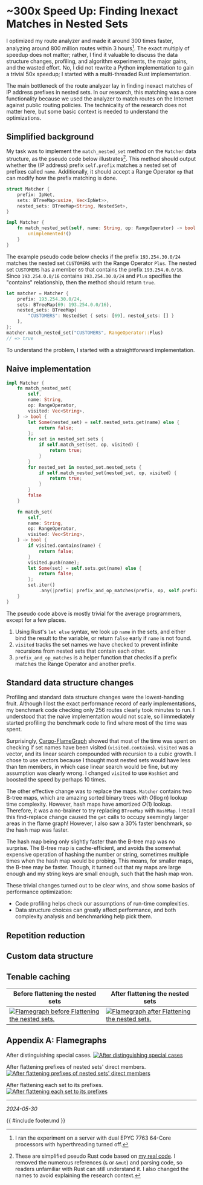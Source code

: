 <!-- toc -->
# ~300x Speed Up: Finding Inexact Matches in Nested Sets

I optimized my route analyzer and made it around 300 times faster,
analyzing around 800 million routes within 3 hours[^cpu].
The exact multiply of speedup does not matter; rather,
I find it valuable to discuss the data structure changes, profiling,
and algorithm experiments, the major gains, and the wasted effort.
No, I did not rewrite a Python implementation to gain a trivial 50x speedup;
I started with a multi-threaded Rust implementation.

The main bottleneck of the route analyzer lay in finding inexact matches of
IP address prefixes in nested sets.
In our research,
this matching was a core functionality because we used the analyzer to
match routes on the Internet against public routing policies.
The technicality of the research does not matter here,
but some basic context is needed to understand the optimizations.

## Simplified background

My task was to implement the `match_nested_set` method on
the `Matcher` data structure, as the pseudo code below illustrates[^real-code].
This method should output whether the (IP address)
prefix `self.prefix` matches a nested set of prefixes called `name`.
Additionally,
it should accept a Range Operator `op` that
can modify how the prefix matching is done.

```rust
struct Matcher {
    prefix: IpNet,
    sets: BTreeMap<usize, Vec<IpNet>>,
    nested_sets: BTreeMap<String, NestedSet>,
}

impl Matcher {
    fn match_nested_set(self, name: String, op: RangeOperator) -> bool {
        unimplemented!()
    }
}
```

The example pseudo code below checks if
the prefix `193.254.30.0/24` matches the nested set `CUSTOMERS` with
the Range Operator `Plus`.
The nested set `CUSTOMERS` has a member `69` that
contains the prefix `193.254.0.0/16`.
Since `193.254.0.0/16` contains `193.254.30.0/24` and
`Plus` specifies the "contains" relationship,
then the method should return `true`.

```rust
let matcher = Matcher {
    prefix: 193.254.30.0/24,
    sets: BTreeMap(69: 193.254.0.0/16),
    nested_sets: BTreeMap(
        "CUSTOMERS": NestedSet { sets: [69], nested_sets: [] }
    ),
};
matcher.match_nested_set("CUSTOMERS", RangeOperator::Plus)
// => true
```

To understand the problem, I started with a straightforward implementation.

## Naive implementation

```rust
impl Matcher {
    fn match_nested_set(
        self,
        name: String,
        op: RangeOperator,
        visited: Vec<String>,
    ) -> bool {
        let Some(nested_set) = self.nested_sets.get(name) else {
            return false;
        };
        for set in nested_set.sets {
            if self.match_set(set, op, visited) {
                return true;
            }
        }
        for nested_set in nested_set.nested_sets {
            if self.match_nested_set(nested_set, op, visited) {
                return true;
            }
        }
        false
    }

    fn match_set(
        self,
        name: String,
        op: RangeOperator,
        visited: Vec<String>,
    ) -> bool {
        if visited.contains(name) {
            return false;
        }
        visited.push(name);
        let Some(set) = self.sets.get(name) else {
            return false;
        };
        set.iter()
            .any(|prefix| prefix_and_op_matches(prefix, op, self.prefix))
    }
}
```

The pseudo code above is mostly trivial for the average programmers,
except for a few places.

1. Using Rust's `let else` syntax, we look up `name` in the sets,
    and either bind the result to the variable,
    or return `false` early if `name` is not found.
1. `visited` tracks the set names we have checked to
    prevent infinite recursions from nested sets that contain each other.
1. `prefix_and_op_matches` is a helper function that checks if
    a prefix matches the Range Operator and another prefix.

## Standard data structure changes

Profiling and standard data structure changes were the lowest-handing fruit.
Although I lost the exact performance record of early implementations,
my benchmark code checking only 256 routes clearly took minutes to run.
I understood that the naive implementation would not scale,
so I immediately started profiling the benchmark code to find where most of
the time was spent.

Surprisingly, [Cargo-FlameGraph]
showed that most of the time was spent on checking if
set names have been visited (`visited.contains`).
`visited` was a vector,
and its linear search compounded with recursion to a cubic growth.
I chose to use vectors because I thought most nested sets would have less than
ten members, in which case linear search would be fine,
but my assumption was clearly wrong.
I changed `visited` to use `HashSet` and boosted the speed by perhaps 10 times.

The other effective change was to replace the maps.
`Matcher` contains two B-tree maps,
which are amazing sorted binary trees with $O(\log n)$ lookup time complexity.
However, hash maps have amortized $O(1)$ lookup.
Therefore, it was a no-brainer to try replacing `BTreeMap` with `HashMap`.
I recall this find-replace change caused the `get` calls to
occupy seemingly larger areas in the flame graph!
However, I also saw a 30% faster benchmark, so the hash map was faster.

The hash map being only slightly faster than the B-tree map was no surprise.
The B-tree map is cache-efficient,
and avoids the somewhat expensive operation of hashing the number or string,
sometimes multiple times when the hash map would be probing.
This means, for smaller maps, the B-tree may be faster.
Though,
it turned out that my maps are large enough and
my string keys are small enough, such that the hash map won.

These trivial changes turned out to be clear wins,
and show some basics of performance optimization:

- Code profiling helps check our assumptions of run-time complexities.
- Data structure choices can greatly affect performance,
    and both complexity analysis and benchmarking help pick them.

## Repetition reduction

<!-- TODO: Finish this off. -->

<!--
- Prefix matching is inexact.
    Depending on $o$, $(p_i,o)$ may be a match of $p$ if $p_i$ equals $p$,
    contains $p$, or contains but not equals $p$, or,
    $p$ itself must satisfy some condition.
    So, simple lookups like hash table lookup and binary search do not suffice.
- AS Sets can be nested.
    $\mathcal A_i=\{a_1,a_2,\ldots,\mathcal A_{i1},\mathcal A_{i2},\ldots\}$
    may contain both ASes $a_j$ and other AS Sets $\mathcal A_{ij}$.
    So,
    finding a match for $p$ in
    $\mathcal A_i$ may require checking an *unbounded* number of sets.
-->

## Custom data structure

## Tenable caching

<!-- - There are too many prefix ranges.
    Flattening the set of all prefixes for
    each AS Set would eliminate the nesting,
    but I tried that and ran out of all 300GiB of RAM,
    causing the server to hang for a while
    (fortunately my admin did not notice it).
-->

| Before flattening the nested sets                                                        | After flattening the nested sets                                                      |
| ---------------------------------------------------------------------------------------- | ------------------------------------------------------------------------------------- |
| [![Flamegraph before Flattening the nested sets.][flamegraph-before]][flamegraph-before] | [![Flamegraph after Flattening the nested sets.][flamegraph-after]][flamegraph-after] |

[^cpu]: I ran the experiment on a server with dual EPYC 7763 64-Core processors with
hyperthreading turned off.

[^real-code]: These are simplified pseudo Rust code based on [my real
code](https://github.com/SichangHe/internet_route_verification/blob/752e19d1c8ab6665a67c69eeffcc9885c60a37ea/route_policy_cmp/src/bgp/filter.rs#L137).
I removed the numerous references (`&` or `&mut`) and parsing code,
so readers unfamiliar with Rust can still understand it.
I also changed the names to avoid explaining the research context.

## Appendix A: Flamegraphs

<!-- TODO: Maybe I should iframe these. -->

After distinguishing special cases.
[![After distinguishing special
cases][flamegraph-distinguish-spec]][flamegraph-distinguish-spec]

After flattening prefixes of nested sets' direct members.
[![After flattening prefixes of
nested sets' direct
members][flamegraph-use-as-set-routes]][flamegraph-use-as-set-routes]

After flattening each set to its prefixes. [![After flattening each set to its
prefixes][flamegraph-use-routes-for-each-as]][flamegraph-use-routes-for-each-as]

---

*2024-05-30*

{{ #include footer.md }}

[Cargo-FlameGraph]: https://github.com/flamegraph-rs/flamegraph
[flamegraph-after]: https://github.com/SichangHe/internet_route_verification/assets/84777573/33a7354f-a47a-4c8f-a905-c717bbd38f62
[flamegraph-before]: https://github.com/SichangHe/internet_route_verification/assets/84777573/6a869975-a764-45f8-9f14-a27498f3e1f8
[flamegraph-distinguish-spec]: https://github.com/SichangHe/internet_route_verification/assets/84777573/1a7ef5c2-1727-49bf-ae99-a196a95bbfca
[flamegraph-use-as-set-routes]: https://github.com/SichangHe/internet_route_verification/assets/84777573/095af07b-98d8-4f7a-b44f-050454a037d1
[flamegraph-use-routes-for-each-as]: https://github.com/SichangHe/internet_route_verification/assets/84777573/8be94a7a-c913-4df7-bb99-7f095d848376

